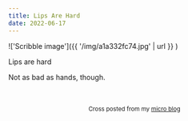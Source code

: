```yaml
---
title: Lips Are Hard
date: 2022-06-17
---
```

!['Scribble image']({{ '/img/a1a332fc74.jpg' | url }} )
<br>
<p>Lips are hard</p>
<p>Not as bad as hands, though.</p>

<br>
<br>
<center><small>Cross posted from my <a href='http://micro.blog/joshnicholas'>micro blog</a></small></center>
<br>
    